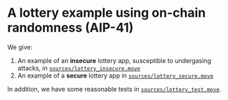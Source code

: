 # A lottery example using on-chain randomness (AIP-41)

We give:

1. An example of an **insecure** lottery app, susceptible to undergasing attacks, in [`sources/lottery_insecure.move`](sources/lottery_insecure.move)
2. An example of a **secure** lottery app in [`sources/lottery_secure.move`](sources/lottery_secure.move)

In addition, we have some reasonable tests in [`sources/lottery_test.move`](sources/lottery_test.move).
